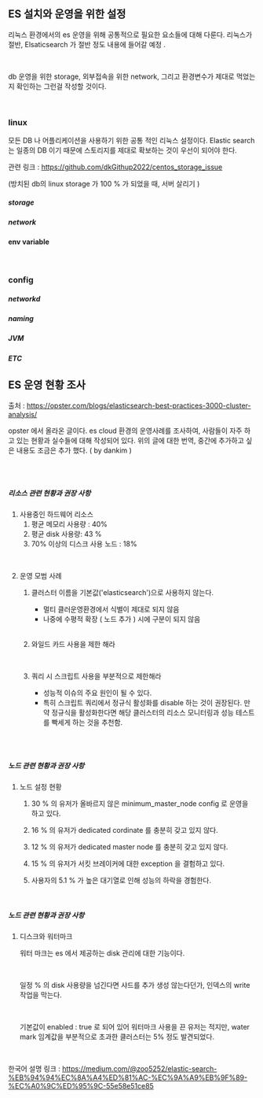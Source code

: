 
## ES 설치와 운영을 위한 설정

리눅스 환경에서의 es 운영을 위해 공통적으로 필요한 요소들에 대해 다룬다.
리눅스가 절반, Elsaticsearch 가 절반 정도 내용에 들어갈 예정 .

</br>

db 운영을 위한 storage, 외부접속을 위한 network, 그리고 환경변수가 제대로 먹었는지 확인하는 그런걸 작성할 것이다. 



</br>

### linux

모든 DB 나 어플리케이션을 사용하기 위한 공통 적인 리눅스 설정이다. Elastic search 는 일종의 DB 이기 때문에 스토리지를 제대로 확보하는 것이 우선이 되어야 한다.

관련 링크 : https://github.com/dkGithup2022/centos_storage_issue

(방치된 db의  linux storage 가 100 % 가 되었을 때, 서버 살리기  )

##### storage 



##### network 

#### env variable 

</br>

### config

##### networkd

##### naming 

##### JVM 


##### ETC 





## ES 운영 현황 조사 

출처 : https://opster.com/blogs/elasticsearch-best-practices-3000-cluster-analysis/

opster 에서 올라온 글이다. es cloud 환경의 운영사례를 조사하여, 사람들이 자주 하고 있는 현황과 실수들에 대해 작성되어 있다. 위의 글에 대한 번역, 중간에 추가하고 싶은 내용도 조금은 추가 했다. 
( by dankim )

</br>
</br>


##### 리소스 관련 현황과 권장 사항

1. 사용중인 하드웨어 리소스
   1. 평균 메모리 사용량 : 40%
   2. 평균 disk 사용량: 43 %
   3. 70% 이상의 디스크 사용 노드 : 18%


</br>
   

2. 운영 모범 사례
   1. 클러스터 이름을 기본값('elasticsearch')으로 사용하지 않는다.
      
        - 멀티 클러운영환경에서 식별이 제대로 되지 않음
        - 나중에 수평적 확장 ( 노드 추가 ) 시에 구분이 되지 않음
          
        </br>
      
   2. 와일드 카드 사용을 제한 해라

      </br>
   3. 쿼리 시 스크립트 사용을 부분적으로 제한해라 
      
      - 성능적 이슈의 주요 원인이 될 수 있다. 
      - 특히 스크립트 쿼리에서 정규식 활성화를 disable 하는 것이 권장된다. 만약 정규식을 활성화한다면 해당 클러스터의 리소스 모니터링과 성능 테스트를 빡세게 하는 것을 추천함.

</br>
</br>

##### 노드 관련 현황과 권장 사항

1. 노드 설정 현황

   1. 30 % 의 유저가 올바르지 않은 minimum_master_node config 로 운영을 하고 있다.
   
   2. 16 % 의 유저가 dedicated cordinate 를 충분히 갖고 있지 않다.

   3. 12 % 의 유저가 dedicated master node 를 충분히 갖고 있지 않다. 

   4. 15 % 의 유저가 서킷 브레이커에 대한 exception 을 결험하고 있다.  

   5. 사용자의 5.1 % 가 높은 대기열로 인해 성능의 하락을 경험한다.

</br>


##### 노드 관련 현황과 권장 사항

1. 디스크와 워터마크 

   워터 마크는 es 에서 제공하는 disk 관리에 대한 기능이다.

   </br>

   일정 % 의 disk 사용량을 넘긴다면 샤드를 추가 생성 않는다던가, 인덱스의 write 작업을 막는다.

   </br>


   기본값이 enabled : true 로 되어 있어 워터마크 사용을 끈 유저는 적지만, water mark 임계값을 부분적으로 초과한 클러스터는 5% 정도 발견되었다.

</br> 

한국어 설명 링크 : https://medium.com/@zoo5252/elastic-search-%EB%94%94%EC%8A%A4%ED%81%AC-%EC%9A%A9%EB%9F%89-%EC%A0%9C%ED%95%9C-55e58e51ce85


